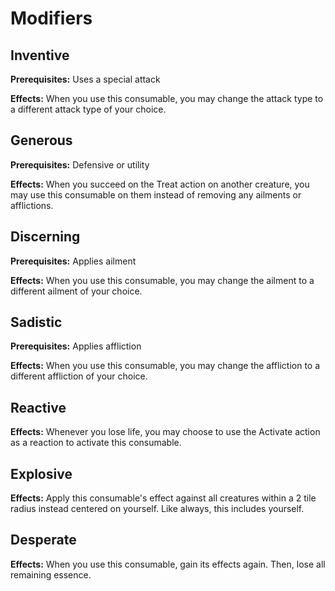# Modifiers

## Inventive

**Prerequisites:** Uses a special attack

**Effects:** When you use this consumable, you may change the attack type to a different attack type of your choice.

## Generous

**Prerequisites:** Defensive or utility

**Effects:** When you succeed on the Treat action on another creature, you may use this consumable on them instead of removing any ailments or afflictions.

## Discerning

**Prerequisites:** Applies ailment

**Effects:** When you use this consumable, you may change the ailment to a different ailment of your choice.

## Sadistic

**Prerequisites:** Applies affliction

**Effects:** When you use this consumable, you may change the affliction to a different affliction of your choice.

## Reactive

**Effects:** Whenever you lose life, you may choose to use the Activate action as a reaction to activate this consumable.

## Explosive

**Effects:** Apply this consumable's effect against all creatures within a 2 tile radius instead centered on yourself. Like always, this includes yourself.

## Desperate

**Effects:** When you use this consumable, gain its effects again. Then, lose all remaining essence.
